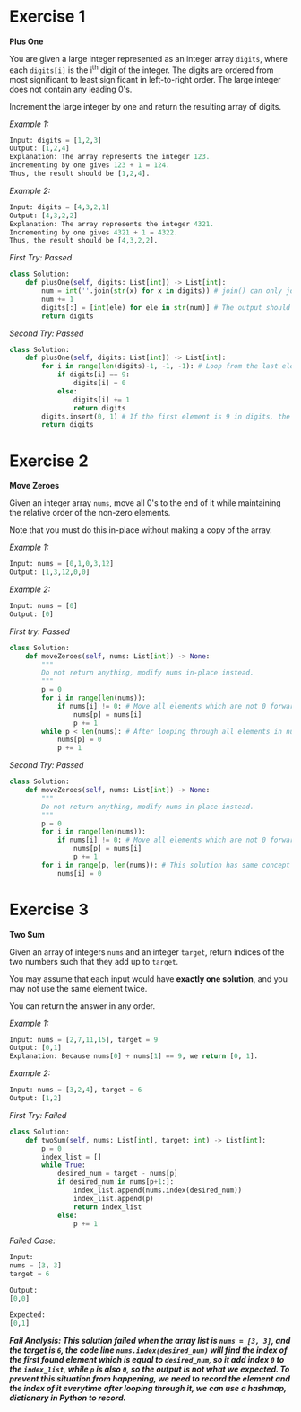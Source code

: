 # Exercise 1

**Plus One**

You are given a large integer represented as an integer array `digits`, where each `digits[i]` is the i<sup>th</sup> digit of the integer. The digits are ordered from most significant to least significant in left-to-right order. The large integer does not contain any leading 0's.

Increment the large integer by one and return the resulting array of digits.

_Example 1:_
```py
Input: digits = [1,2,3]
Output: [1,2,4]
Explanation: The array represents the integer 123.
Incrementing by one gives 123 + 1 = 124.
Thus, the result should be [1,2,4].
```

_Example 2:_
```py
Input: digits = [4,3,2,1]
Output: [4,3,2,2]
Explanation: The array represents the integer 4321.
Incrementing by one gives 4321 + 1 = 4322.
Thus, the result should be [4,3,2,2].
```

_First Try: Passed_
```py
class Solution:
    def plusOne(self, digits: List[int]) -> List[int]:
        num = int(''.join(str(x) for x in digits)) # join() can only join string variables, so we need to convert elements in digits to strings.
        num += 1
        digits[:] = [int(ele) for ele in str(num)] # The output should be integers so we need to convert strings to integers.
        return digits
```

_Second Try: Passed_
```py
class Solution:
    def plusOne(self, digits: List[int]) -> List[int]:
        for i in range(len(digits)-1, -1, -1): # Loop from the last element in digits.
            if digits[i] == 9: 
                digits[i] = 0
            else:
                digits[i] += 1
                return digits
        digits.insert(0, 1) # If the first element is 9 in digits, the element in index 0 will become 0, then we need to insert integer 1 in digits according to mathematical calculations.
        return digits
```

# Exercise 2

**Move Zeroes**

Given an integer array `nums`, move all 0's to the end of it while maintaining the relative order of the non-zero elements.

Note that you must do this in-place without making a copy of the array.

_Example 1:_
```py
Input: nums = [0,1,0,3,12]
Output: [1,3,12,0,0]
```

_Example 2:_
```py
Input: nums = [0]
Output: [0]
```

_First try: Passed_
```py
class Solution:
    def moveZeroes(self, nums: List[int]) -> None:
        """
        Do not return anything, modify nums in-place instead.
        """
        p = 0
        for i in range(len(nums)):
            if nums[i] != 0: # Move all elements which are not 0 forward.
                nums[p] = nums[i]
                p += 1
        while p < len(nums): # After looping through all elements in nums, p will point to the index where 0 starting from this index to the last index.
            nums[p] = 0
            p += 1
```

_Second Try: Passed_
```py
class Solution:
    def moveZeroes(self, nums: List[int]) -> None:
        """
        Do not return anything, modify nums in-place instead.
        """
        p = 0
        for i in range(len(nums)):
            if nums[i] != 0: # Move all elements which are not 0 forward.
                nums[p] = nums[i]
                p += 1
        for i in range(p, len(nums)): # This solution has same concept with the first one, but using a for loop.
            nums[i] = 0
```

# Exercise 3

**Two Sum**

Given an array of integers `nums` and an integer `target`, return indices of the two numbers such that they add up to `target`.

You may assume that each input would have **exactly one solution**, and you may not use the same element twice.

You can return the answer in any order.

_Example 1:_
```py
Input: nums = [2,7,11,15], target = 9
Output: [0,1]
Explanation: Because nums[0] + nums[1] == 9, we return [0, 1].
```

_Example 2:_
```py
Input: nums = [3,2,4], target = 6
Output: [1,2]
```

_First Try: Failed_
```py
class Solution:
    def twoSum(self, nums: List[int], target: int) -> List[int]:
        p = 0
        index_list = []
        while True:
            desired_num = target - nums[p]
            if desired_num in nums[p+1:]:
                index_list.append(nums.index(desired_num))
                index_list.append(p)
                return index_list
            else:
                p += 1
```

_Failed Case:_
```py
Input:
nums = [3, 3]
target = 6

Output:
[0,0]

Expected:
[0,1]
```
_**Fail Analysis: This solution failed when the array list is `nums = [3, 3]`, and the target is `6`, the code line `nums.index(desired_num)` will find the index of the first found element which is equal to `desired_num`, so it add index `0` to the `index_list`, while `p` is also `0`, so the output is not what we expected. To prevent this situation from happening, we need to record the element and the index of it everytime after looping through it, we can use a hashmap, dictionary in Python to record.**_
